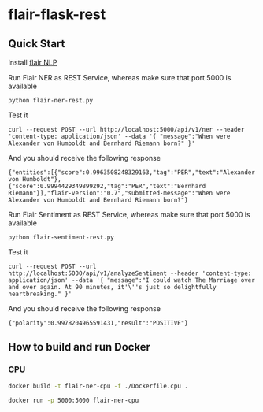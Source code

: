 # flair-flask-rest

## Quick Start

Install [flair NLP](https://github.com/flairNLP/flair)

Run Flair NER as REST Service, whereas make sure that port 5000 is available

```
python flair-ner-rest.py
```

Test it

```
curl --request POST --url http://localhost:5000/api/v1/ner --header 'content-type: application/json' --data '{ "message":"When were Alexander von Humboldt and Bernhard Riemann born?" }'
```

And you should receive the following response

```
{"entities":[{"score":0.9963508248329163,"tag":"PER","text":"Alexander von Humboldt"},{"score":0.9994429349899292,"tag":"PER","text":"Bernhard Riemann"}],"flair-version":"0.7","submitted-message":"When were Alexander von Humboldt and Bernhard Riemann born?"}
```

Run Flair Sentiment as REST Service, whereas make sure that port 5000 is available

```
python flair-sentiment-rest.py
```

Test it

```
curl --request POST --url http://localhost:5000/api/v1/analyzeSentiment --header 'content-type: application/json' --data '{ "message":"I could watch The Marriage over and over again. At 90 minutes, it'\''s just so delightfully heartbreaking." }'
```

And you should receive the following response

```
{"polarity":0.9978204965591431,"result":"POSITIVE"}
```

## How to build and run Docker

### CPU

```bash
docker build -t flair-ner-cpu -f ./Dockerfile.cpu .
```

```bash
docker run -p 5000:5000 flair-ner-cpu
```
